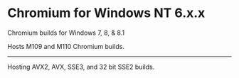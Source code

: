 # Chromium for Windows NT 6.x.x

Chromium builds for Windows 7, 8, &amp; 8.1

Hosts M109 and M110 Chromium builds.
_______
Hosting AVX2, AVX, SSE3, and 32 bit SSE2 builds.
